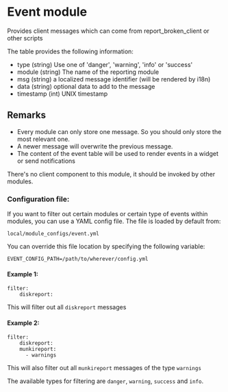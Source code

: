 Event module
==============

Provides client messages which can come from report_broken_client or other scripts

The table provides the following information:

* type (string) Use one of 'danger', 'warning', 'info' or 'success'
* module (string) The name of the reporting module
* msg (string) a localized message identifier (will be rendered by i18n)
* data (string) optional data to add to the message
* timestamp (int) UNIX timestamp

Remarks
---
* Every module can only store one message. So you should only store the most relevant one.
* A newer message will overwrite the previous message.
* The content of the event table will be used to render events in a widget or send notifications

There's no client component to this module, it should be invoked by other modules.

### Configuration file:

If you want to filter out certain modules or certain type of events within modules, you can use a YAML config file. The file is loaded by default from:

`local/module_configs/event.yml`

You can override this file location by specifying the following variable:

`EVENT_CONFIG_PATH=/path/to/wherever/config.yml`

#### Example 1:
```
filter:
    diskreport:
```
This will filter out all `diskreport` messages

#### Example 2:
```
filter:
    diskreport:
    munkireport:
      - warnings
```
This will also filter out all `munkireport` messages of the type `warnings`

The available types for filtering are `danger`, `warning`, `success` and `info`.
